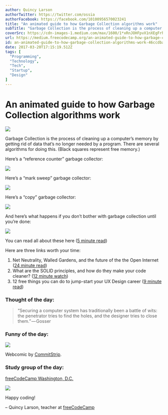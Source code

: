 ```yaml
---
author: Quincy Larson
authorTwitter: https://twitter.com/ossia
authorFacebook: https://facebook.com/10100956570023241
title: "An animated guide to how Garbage Collection algorithms work"
subTitle: "Garbage Collection is the process of cleaning up a computer’s memory by getting rid of data that’s no longer needed by a program. There a..."
coverSrc: https://cdn-images-1.medium.com/max/1600/1*xRnJOHFpvX1nXEgFrh3xSw.png
url: https://medium.freecodecamp.org/an-animated-guide-to-how-garbage-collection-algorithms-work-46ccdba2b216
id: an-animated-guide-to-how-garbage-collection-algorithms-work-46ccdba2b216
date: 2017-03-20T17:15:19.512Z
tags: [
  "Programming",
  "Technology",
  "Tech",
  "Startup",
  "Design"
]
---
```

# An animated guide to how Garbage Collection algorithms work



![](https://cdn-images-1.medium.com/max/1600/1*xRnJOHFpvX1nXEgFrh3xSw.png)



Garbage Collection is the process of cleaning up a computer’s memory by getting rid of data that’s no longer needed by a program. There are several algorithms for doing this. (Black squares represent free memory.)

Here’s a “reference counter” garbage collector:



![](https://cdn-images-1.medium.com/max/1600/1*tpCUdLLGFRgQX33PDJTtwA.gif)



Here’s a “mark sweep” garbage collector:



![](https://cdn-images-1.medium.com/max/1600/1*eB2QR4uQz2TRWgYRK_E8gQ.gif)



Here’s a “copy” garbage collector:



![](https://cdn-images-1.medium.com/max/1600/1*eQc_HRtO9GwWTBSrLFEd-A.gif)



And here’s what happens if you don’t bother with garbage collection until you’re done:



![](https://cdn-images-1.medium.com/max/1600/1*Aal-6AVbVGoTEIWMjr2RPw.gif)



You can read all about these here ([5 minute read](http://bit.ly/2n0Ogyv))

Here are three links worth your time:

1.  Net Neutrality, Walled Gardens, and the future of the the Open Internet ([24 minute read](http://bit.ly/2mNJ9S2))
2.  What are the SOLID principles, and how do they make your code cleaner? ([12 minute watch](http://bit.ly/2nWqJOm))
3.  12 free things you can do to jump-start your UX Design career ([9 minute read](http://bit.ly/2mIuTbC))

### Thought of the day:

> “Securing a computer system has traditionally been a battle of wits: the penetrator tries to find the holes, and the designer tries to close them.” — Gosser

### Funny of the day:



![](https://cdn-images-1.medium.com/max/1600/1*a7SkMeh1AamLuVoGt0Rb9g.jpeg)



Webcomic by [CommitStrip](http://bit.ly/2nDCeOH).

### Study group of the day:

[freeCodeCamp Washington, D.C.](http://bit.ly/2mIyyWK)



![](https://cdn-images-1.medium.com/max/1600/1*FXwXr21BCLtyrIK_OKjPsg.jpeg)



Happy coding!

– Quincy Larson, teacher at [freeCodeCamp](http://bit.ly/2j7Q1dN)








